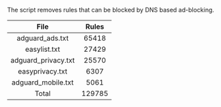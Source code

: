 The script removes rules that can be blocked by DNS based ad-blocking.


| File | Rules |
|:----:|:-----:|
| adguard_ads.txt | 65418 |
| easylist.txt | 27429 |
| adguard_privacy.txt | 25570 |
| easyprivacy.txt | 6307 |
| adguard_mobile.txt | 5061 |
| Total | 129785 |